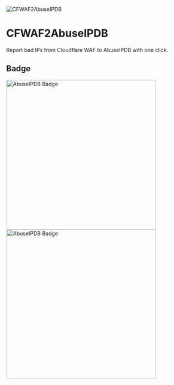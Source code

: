 ![CFWAF2AbuseIPDB](https://socialify.git.ci/xiaozhu2007/CFWAF2AbuseIPDB/image?description=1&descriptionEditable=Report%20bad%20IPs%20from%20Cloudflare%20WAF%20to%20AbuseIPDB%20with%20one%20click.&font=Inter&language=1&name=1&pattern=Floating%20Cogs&stargazers=1&theme=Auto)

# CFWAF2AbuseIPDB

Report bad IPs from Cloudflare WAF to AbuseIPDB with one click.

## Badge
<a href="https://www.abuseipdb.com/user/140745" title="AbuseIPDB">
	<img src="https://www.abuseipdb.com/contributor/140745.svg" alt="AbuseIPDB Badge" style="width: 400px;">
	<img src="https://www.abuseipdb.com/contributor/164810" alt="AbuseIPDB Badge" style="width: 400px;">
</a>
